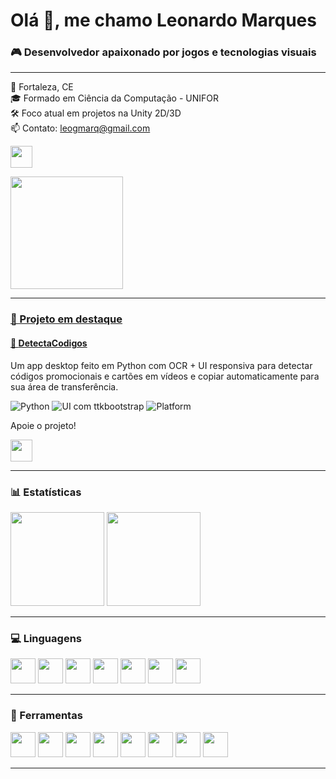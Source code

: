 <h1 align="left">Olá 👋, me chamo Leonardo Marques</h1>

<h3 align="left">🎮 Desenvolvedor apaixonado por jogos e tecnologias visuais</h3>

---

<p align="left">
🌴 Fortaleza, CE <br>
🎓 Formado em Ciência da Computação - UNIFOR <br>
🛠️ Foco atual em projetos na Unity 2D/3D <br>
📫 Contato: <a href="mailto:leogmarq@gmail.com">leogmarq@gmail.com</a>
</p>

<div align="left">
  <a href="https://www.linkedin.com/in/leo-marques-58a8a6255" target="_blank">
    <img src="https://img.shields.io/badge/LinkedIn-0077B5?style=for-the-badge&logo=linkedin&logoColor=white" height="35"/>
</div>

<p align="left">
  <img src="https://66.media.tumblr.com/927365f0bbdd1f3d2f852bac8759f89b/tumblr_mh8a7wx1WG1rfjowdo1_r2_500.gif" height="180" />
</p>

---

### 🚀 Projeto em destaque

#### 🧠 [DetectaCodigos](https://github.com/LeoMarques1206/DetectaCodigos)

Um app desktop feito em Python com OCR + UI responsiva para detectar códigos promocionais e cartões em vídeos e copiar automaticamente para sua área de transferência.

![Python](https://img.shields.io/badge/Made%20with-Python-3776AB?logo=python&logoColor=white)
![UI com ttkbootstrap](https://img.shields.io/badge/UI-ttkbootstrap-blueviolet)
![Platform](https://img.shields.io/badge/Platform-Windows-lightgrey)

Apoie o projeto!

</a>
<a href="https://buymeacoffee.com/leomarques" target="_blank">
  <img src="https://img.shields.io/badge/Buy%20Me%20a%20Coffee-FDD231?style=for-the-badge&logo=buy-me-a-coffee&logoColor=black" height="35" />
</a>

---

### 📊 Estatísticas

<div align="left">
  <img src="https://streak-stats.demolab.com?user=LeoMarques1206&theme=tokyonight&hide_border=false&border_radius=5" height="150" />
  <img src="https://github-readme-stats.vercel.app/api/top-langs?username=LeoMarques1206&layout=compact&theme=tokyonight&hide_border=false&langs_count=6&card_width=320" height="150" />
</div>

---

### 💻 Linguagens

<div align="left">
  <img src="https://cdn.jsdelivr.net/gh/devicons/devicon/icons/csharp/csharp-original.svg" height="40" />
  <img src="https://cdn.jsdelivr.net/gh/devicons/devicon/icons/python/python-original.svg" height="40" />
  <img src="https://cdn.jsdelivr.net/gh/devicons/devicon/icons/javascript/javascript-original.svg" height="40" />
  <img src="https://cdn.jsdelivr.net/gh/devicons/devicon/icons/typescript/typescript-original.svg" height="40" />
  <img src="https://cdn.jsdelivr.net/gh/devicons/devicon/icons/java/java-original.svg" height="40" />
  <img src="https://cdn.jsdelivr.net/gh/devicons/devicon/icons/kotlin/kotlin-original.svg" height="40" />
  <img src="https://cdn.jsdelivr.net/gh/devicons/devicon/icons/clojure/clojure-original.svg" height="40" />
</div>

---

### 🧰 Ferramentas

<div align="left">
  <img src="https://cdn.jsdelivr.net/gh/devicons/devicon/icons/unity/unity-original.svg" height="40" />
  <img src="https://cdn.jsdelivr.net/gh/devicons/devicon/icons/godot/godot-original.svg" height="40" />
  <img src="https://cdn.jsdelivr.net/gh/devicons/devicon/icons/nestjs/nestjs-plain.svg" height="40" />
  <img src="https://cdn.jsdelivr.net/gh/devicons/devicon/icons/docker/docker-original.svg" height="40" />
  <img src="https://cdn.jsdelivr.net/gh/devicons/devicon/icons/html5/html5-original.svg" height="40" />
  <img src="https://cdn.jsdelivr.net/gh/devicons/devicon/icons/css3/css3-original.svg" height="40" />
  <img src="https://cdn.jsdelivr.net/gh/devicons/devicon/icons/mysql/mysql-original.svg" height="40" />
  <img src="https://cdn.jsdelivr.net/gh/devicons/devicon/icons/mongodb/mongodb-original.svg" height="40" />
</div>

---
